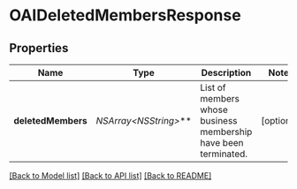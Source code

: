 # OAIDeletedMembersResponse

## Properties
Name | Type | Description | Notes
------------ | ------------- | ------------- | -------------
**deletedMembers** | **NSArray&lt;NSString*&gt;*** | List of members whose business membership have been terminated. | [optional] 

[[Back to Model list]](../README.md#documentation-for-models) [[Back to API list]](../README.md#documentation-for-api-endpoints) [[Back to README]](../README.md)


